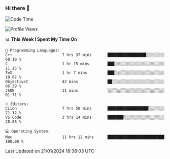 ### Hi there 👋

<!--START_SECTION:waka-->
![Code Time](http://img.shields.io/badge/Code%20Time-237%20hrs%2030%20mins-blue)

![Profile Views](http://img.shields.io/badge/Profile%20Views-18-blue)

📊 **This Week I Spent My Time On** 

```text
💬 Programming Languages: 
C++                      7 hrs 37 mins       █████████████████░░░░░░░░   68.10 % 
C                        1 hr 15 mins        ███░░░░░░░░░░░░░░░░░░░░░░   11.15 % 
TeX                      1 hr 7 mins         ███░░░░░░░░░░░░░░░░░░░░░░   10.02 % 
ObjectiveC               42 mins             ██░░░░░░░░░░░░░░░░░░░░░░░   06.39 % 
JSON                     11 mins             ░░░░░░░░░░░░░░░░░░░░░░░░░   01.71 % 

🔥 Editors: 
CLion                    7 hrs 58 mins       ██████████████████░░░░░░░   71.12 % 
VS Code                  3 hrs 14 mins       ███████░░░░░░░░░░░░░░░░░░   28.88 % 

💻 Operating System: 
Mac                      11 hrs 12 mins      █████████████████████████   100.00 % 
```


 Last Updated on 21/01/2024 18:38:03 UTC
<!--END_SECTION:waka-->

<!--
**JackeyHua-SJTU/JackeyHua-SJTU** is a ✨ _special_ ✨ repository because its `README.md` (this file) appears on your GitHub profile.

Here are some ideas to get you started:

- 🔭 I’m currently working on ...
- 🌱 I’m currently learning ...
- 👯 I’m looking to collaborate on ...
- 🤔 I’m looking for help with ...
- 💬 Ask me about ...
- 📫 How to reach me: ...
- 😄 Pronouns: ...
- ⚡ Fun fact: ...
-->

